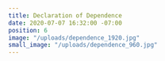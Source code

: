 ```yaml
---
title: Declaration of Dependence
date: 2020-07-07 16:32:00 -07:00
position: 6
image: "/uploads/dependence_1920.jpg"
small_image: "/uploads/dependence_960.jpg"
---
```



